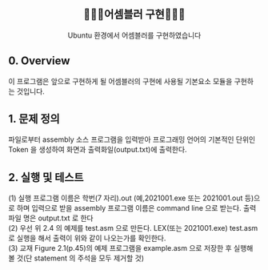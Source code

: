  <div align="center">
<h2> 🧑🏻‍💻어셈블러 구현🧑🏻‍💻 </h2>
Ubuntu 환경에서 어셈블러를 구현하였습니다
</div>

<h2>0. Overview</h2>
이 프로그램은 앞으로 구현하게 될 어셈블러의 구현에 사용될 기본요소 모듈을 구현하
는 것입니다.

<h2>1. 문제 정의</h2>
파일로부터 assembly 소스 프로그램을 입력받아 프로그래밍 언어의 기본적인 단위인
Token 을 생성하여 화면과 출력화일(output.txt)에 출력한다.

<h2>2. 실행 및 테스트</h2>
(1) 실행 프로그램 이름은 학번(7 자리).out (예,2021001.exe 또는 2021001.out 등)으로
하며 입력으로 받을 assembly 프로그램 이름은 command line 으로 받는다. 출력파일 명은 output.txt 로 한다<br>
(2) 우선 위 2.4 의 예제를 test.asm 으로 만든다. 
LEX(또는 2021001.exe) test.asm 로 실행을 해서 출력이 위와 같이 나오는가를 확인한다.<br>
(3) 교재 Figure 2.1(p.45)의 예제 프로그램을 example.asm 으로 저장한 후 실행해 볼 것(단 statement 의 주석을 모두 제거할 것)
